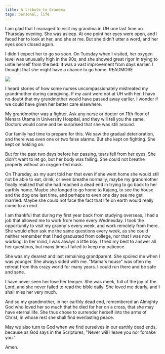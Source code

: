 ```yaml
---
title: A tribute to Grandma
tags: personal, life
---
```


I am glad that I managed to visit my grandma in UH one last time on Thursday evening. She was asleep. At one point her eyes were open, and I faced her to look at her, and she at me. But she didn't utter a word, and her eyes soon closed again.

I didn't expect her to go so soon. On Tuesday when I visited, her oxygen level was unusually high in the 90s, and she showed great rigor in trying to untie herself from the bed. It was a vast improvement from days earlier. I thought that she might have a chance to go home. READMORE

<img src="/images/mama-and-i.jpg" class="image-centered" />

I heard stories of how some nurses uncompassionately mistreated my grandmother during caregiving. If my aunt were not at UH with her, I have no doubt that my grandmother would have passed away earlier. I wonder if we could have given her better care elsewhere.

My grandmother was a fighter. Ask any nurse or doctor on 11th floor of Menara Utama in University Hospital, and they will tell you the same. Doctors would come and be surprised that she was still around.

Our family had time to prepare for this. We saw the gradual deterioration, and there was even one or two false alarms. But she kept on fighting. She kept on holding on.

But for the past two days before her passing, tears fell from her eyes. She didn't want to let go, but her body was failing. She could not breathe properly without an oxygen-fed mask.

On Thursday, as my aunt told her that even if she went home she would still not be able to eat, drink, or even breathe normally, maybe my grandmother finally realized that she had reached a dead end in trying to go back to her earthly home. Maybe she longed to go home to Kajang, to see the house and the dog one last time, and perhaps to even one day see me get married. Maybe she could not face the fact that life on earth would really come to an end.

I am thankful that during my first year back from studying overseas, I had a job that allowed me to work from home every Wednesday. I took the opportunity to visit my granny's every week, and work remotely from there. She would often ask me the same questions every week, as she could neither remember that I had graduated from college, nor that I was now working. In her mind, I was always a little boy. I tried my best to answer all her questions, but many times I failed to keep my patience.

She was my dearest and last remaining grandparent. She spoiled me when I was younger. She always sided with me. "Mama's house" was often my retreat from this crazy world for many years. I could run there and be safe and sane.

I have never seen her lose her temper. She was meek, full of the joy of the Lord, and she never failed to read the bible daily. She loved me dearly, and I shall miss her very much.

And so my grandmother, in her earthly dead end, remembered an Almighty God who loved her so much that he died for her on a cross, that she may have eternal life. She thus chose to surrender herself into the arms of Christ, in whose rest she shall find everlasting peace.

May we also turn to God when we find ourselves in our earthly dead ends, because as God says in the Scriptures, "Never will I leave you nor forsake you."

Amen.
